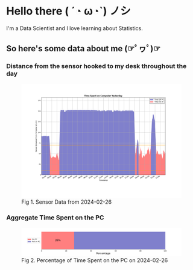 
# Hello there ( ´◔ ω◔`) ノシ

I'm a Data Scientist and I love learning about Statistics.

## So here's some data about me (☞ﾟヮﾟ)☞


### Distance from the sensor hooked to my desk throughout the day
<figure>
  <picture>
    <source media="(prefers-color-scheme: dark)" srcset="Pi/readme/graphs/lineplot/dark-plot-2024-02-26.png">
    <source media="(prefers-color-scheme: light)" srcset="Pi/readme/graphs/lineplot/light-plot-2024-02-26.png">
    <img alt="Shows a black logo in light color mode and a white one in dark color mode." src="Pi/readme/graphs/lineplot/light-plot-2024-02-26.png">
  </picture>
  <figcaption>Fig 1. Sensor Data from 2024-02-26</figcaption>
</figure>



### Aggregate Time Spent on the PC
<figure>
  <picture>
    <source media="(prefers-color-scheme: dark)" srcset="Pi/readme/graphs/barplot/dark-plot-2024-02-26.png">
    <source media="(prefers-color-scheme: light)" srcset="Pi/readme/graphs/barplot/light-plot-2024-02-26.png">
    <img alt="Shows a black logo in light color mode and a white one in dark color mode." src="Pi/readme/graphs/barplot/light-plot-2024-02-26.png">
  </picture>
  <figcaption>Fig 2. Percentage of Time Spent on the PC on 2024-02-26</figcaption>
</figure>
